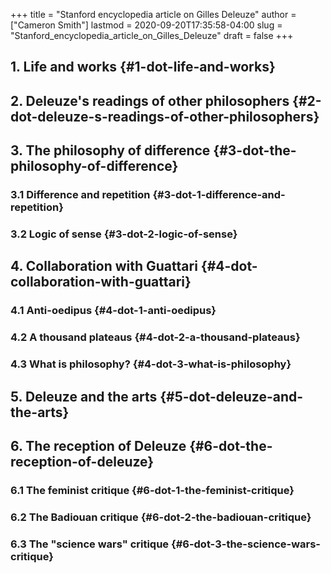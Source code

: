 +++
title = "Stanford encyclopedia article on Gilles Deleuze"
author = ["Cameron Smith"]
lastmod = 2020-09-20T17:35:58-04:00
slug = "Stanford_encyclopedia_article_on_Gilles_Deleuze"
draft = false
+++

## 1. Life and works {#1-dot-life-and-works}


## 2. Deleuze's readings of other philosophers {#2-dot-deleuze-s-readings-of-other-philosophers}


## 3. The philosophy of difference {#3-dot-the-philosophy-of-difference}


### 3.1 Difference and repetition {#3-dot-1-difference-and-repetition}


### 3.2 Logic of sense {#3-dot-2-logic-of-sense}


## 4. Collaboration with Guattari {#4-dot-collaboration-with-guattari}


### 4.1 Anti-oedipus {#4-dot-1-anti-oedipus}


### 4.2 A thousand plateaus {#4-dot-2-a-thousand-plateaus}


### 4.3 What is philosophy? {#4-dot-3-what-is-philosophy}


## 5. Deleuze and the arts {#5-dot-deleuze-and-the-arts}


## 6. The reception of Deleuze {#6-dot-the-reception-of-deleuze}


### 6.1 The feminist critique {#6-dot-1-the-feminist-critique}


### 6.2 The Badiouan critique {#6-dot-2-the-badiouan-critique}


### 6.3 The "science wars" critique {#6-dot-3-the-science-wars-critique}
